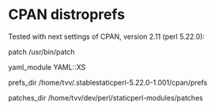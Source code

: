 # CPAN distroprefs

Tested with next settings of CPAN, version 2.11 (perl 5.22.0):

patch           /usr/bin/patch

yaml_module     YAML::XS

prefs_dir       /home/tvv/.stablestaticperl-5.22.0-1.001/cpan/prefs

patches_dir     /home/tvv/dev/perl/staticperl-modules/patches
